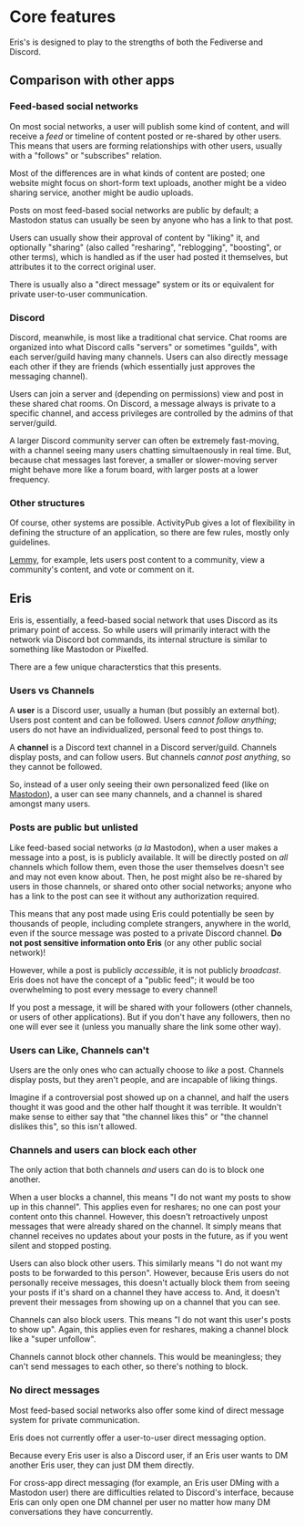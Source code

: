 # Core features

Eris's is designed to play to the strengths of both the Fediverse and Discord.

## Comparison with other apps

### Feed-based social networks

On most social networks, a user will publish some kind of content, and will receive a *feed* or timeline of content posted or re-shared by other users. This means that users are forming relationships with other users, usually with a "follows" or "subscribes" relation. 

Most of the differences are in what kinds of content are posted; one website might focus on short-form text uploads, another might be a video sharing service, another might be audio uploads.

Posts on most feed-based social networks are public by default; a Mastodon status can usually be seen by anyone who has a link to that post. 

Users can usually show their approval of content by "liking" it, and optionally "sharing" (also called "resharing", "reblogging", "boosting", or other terms), which is handled as if the user had posted it themselves, but attributes it to the correct original user.

There is usually also a "direct message" system or its or equivalent for private user-to-user communication.

### Discord

Discord, meanwhile, is most like a traditional chat service. Chat rooms are organized into what Discord calls "servers" or sometimes "guilds", with each server/guild having many channels. Users can also directly message each other if they are friends (which essentially just approves the messaging channel).

Users can join a server and (depending on permissions) view and post in these shared chat rooms. On Discord, a message always is private to a specific channel, and access privileges are controlled by the admins of that server/guild.

A larger Discord community server can often be extremely fast-moving, with a channel seeing many users chatting simultaenously in real time. But, because chat messages last forever, a smaller or slower-moving server might behave more like a forum board, with larger posts at a lower frequency.

### Other structures

Of course, other systems are possible. ActivityPub gives a lot of flexibility in defining the structure of an application, so there are few rules, mostly only guidelines. 

[Lemmy](https://join-lemmy.org), for example, lets users post content to a community, view a community's content, and vote or comment on it. 

## Eris

Eris is, essentially, a feed-based social network that uses Discord as its primary point of access. So while users will primarily interact with the network via Discord bot commands, its internal structure is similar to something like Mastodon or Pixelfed.

There are a few unique characterstics that this presents.

### Users vs Channels

A **user** is a Discord user, usually a human (but possibly an external bot). Users post content and can be followed. Users *cannot follow anything*; users do not have an individualized, personal feed to post things to. 

A **channel** is a Discord text channel in a Discord server/guild. Channels display posts, and can follow users. But channels *cannot post anything*, so they cannot be followed. 

So, instead of a user only seeing their own personalized feed (like on [Mastodon](https://joinmastodon.org/)), a user can see many channels, and a channel is shared amongst many users. 

### Posts are public but unlisted

Like feed-based social networks (*a la* Mastodon), when a user makes a message into a post, is is publicly available. It will be directly posted on *all* channels which follow them, even those the user themselves doesn't see and may not even know about. Then, he post might also be re-shared by users in those channels, or shared onto other social networks; anyone who has a link to the post can see it without any authorization required.

This means that any post made using Eris could potentially be seen by thousands of people, including complete strangers, anywhere in the world, even if the source message was posted to a private Discord channel. **Do not post sensitive information onto Eris** (or any other public social network)!

However, while a post is publicly *accessible*, it is not publicly *broadcast*. Eris does not have the concept of a "public feed"; it would be too overwhelming to post every message to every channel! 

If you post a message, it will be shared with your followers (other channels, or users of other applications). But if you don't have any followers, then no one will ever see it (unless you manually share the link some other way).

### Users can Like, Channels can't

Users are the only ones who can actually choose to *like* a post. Channels display posts, but they aren't people, and are incapable of liking things.

Imagine if a controversial post showed up on a channel, and half the users thought it was good and the other half thought it was terrible. It wouldn't make sense to either say that "the channel likes this" or "the channel dislikes this", so this isn't allowed.

### Channels and users can block each other

The only action that both channels *and* users can do is to block one another.

When a user blocks a channel, this means "I do not want my posts to show up in this channel". This applies even for reshares; no one can post your content onto this channel. However, this doesn't retroactively unpost messages that were already shared on the channel. It simply means that channel receives no updates about your posts in the future, as if you went silent and stopped posting.

Users can also block other users. This similarly means "I do not want my posts to be forwarded to this person". However, because Eris users do not personally receive messages, this doesn't actually block them from seeing your posts if it's shard on a channel they have access to. And, it doesn't prevent their messages from showing up on a channel that you can see.

Channels can also block users. This means "I do not want this user's posts to show up". Again, this applies even for reshares, making a channel block like a "super unfollow".

Channels cannot block other channels. This would be meaningless; they can't send messages to each other, so there's nothing to block.

### No direct messages

Most feed-based social networks also offer some kind of direct message system for private communication. 

Eris does not currently offer a user-to-user direct messaging option. 

Because every Eris user is also a Discord user, if an Eris user wants to DM another Eris user, they can just DM them directly. 

For cross-app direct messaging (for example, an Eris user DMing with a Mastodon user) there are difficulties related to Discord's interface, because Eris can only open one DM channel per user no matter how many DM conversations they have concurrently.